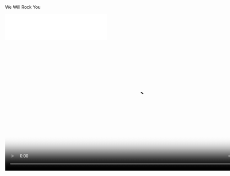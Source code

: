 We Will Rock You
<iframe frameborder="no" border="0" marginwidth="0" marginheight="0" width=330 height=86 src="//music.163.com/outchain/player?type=2&id=1869271&auto=0&height=66";align="middle"></iframe>
   
<video preload="auto" poster="http://v2.leleketang.com/dat/ms/ph/k/thumb/20631.jpg" width = "854" hight = "480" src="http://vs.leleketang.com/dat/ms/ph/k/video/20631.mp4" controls>
  你的浏览器不支持
</video>